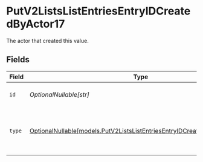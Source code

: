 # PutV2ListsListEntriesEntryIDCreatedByActor17

The actor that created this value.


## Fields

| Field                                                                                                                                      | Type                                                                                                                                       | Required                                                                                                                                   | Description                                                                                                                                |
| ------------------------------------------------------------------------------------------------------------------------------------------ | ------------------------------------------------------------------------------------------------------------------------------------------ | ------------------------------------------------------------------------------------------------------------------------------------------ | ------------------------------------------------------------------------------------------------------------------------------------------ |
| `id`                                                                                                                                       | *OptionalNullable[str]*                                                                                                                    | :heavy_minus_sign:                                                                                                                         | An ID to identify the actor.                                                                                                               |
| `type`                                                                                                                                     | [OptionalNullable[models.PutV2ListsListEntriesEntryIDCreatedByActorType17]](../models/putv2listslistentriesentryidcreatedbyactortype17.md) | :heavy_minus_sign:                                                                                                                         | The type of actor. [Read more information on actor types here](/docs/actors).                                                              |